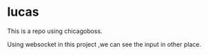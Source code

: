 lucas
=====

This is a repo using chicagoboss.

Using websocket in this project ,we can see the input in other place.
